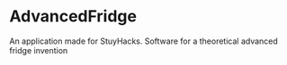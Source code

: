 # AdvancedFridge
An application made for StuyHacks. Software for a theoretical advanced fridge invention
